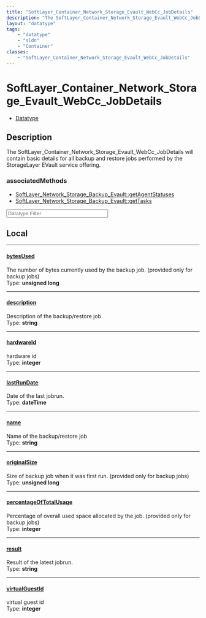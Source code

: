```yaml
---
title: "SoftLayer_Container_Network_Storage_Evault_WebCc_JobDetails"
description: "The SoftLayer_Container_Network_Storage_Evault_WebCc_JobDetails will contain basic details for all backup and restore jo... "
layout: "datatype"
tags:
    - "datatype"
    - "sldn"
    - "Container"
classes:
    - "SoftLayer_Container_Network_Storage_Evault_WebCc_JobDetails"
---
```


# SoftLayer_Container_Network_Storage_Evault_WebCc_JobDetails
<div id='service-datatype'>
    <ul id='sldn-reference-tabs'>
        <li id='datatype'> <a href='/reference/datatypes/SoftLayer_Container_Network_Storage_Evault_WebCc_JobDetails' >Datatype</a></li>
    </ul>
</div>

## Description 
The SoftLayer_Container_Network_Storage_Evault_WebCc_JobDetails will contain basic details for all backup and restore jobs performed by the StorageLayer EVault service offering. 


### associatedMethods

*  [SoftLayer_Network_Storage_Backup_Evault::getAgentStatuses](/reference/services/SoftLayer_Network_Storage_Backup_Evault/getAgentStatuses )
*  [SoftLayer_Network_Storage_Backup_Evault::getTasks](/reference/services/SoftLayer_Network_Storage_Backup_Evault/getTasks )





<!-- Filer BEGIN -->
<div class="view-filters">
        <div class="clearfix">
            <div class="search-input-box">
                <input placeholder="Datatype Filter" onkeyup="titleSearch(inputId='prop-input', divId='properties', elementClass='prop-row')" 
                    type="text" id="prop-input" value="" size="30" maxlength="128" class="form-text">
            </div>
        </div>
</div>
<!-- Filer END -->

<div id="properties" class="content">
<div id="localProperties" class="prop-content" >

## Local
<div class="prop-row">

-----
[bytesUsed]: #bytesused
#### [bytesUsed]
The number of bytes currently used by the backup job. (provided only for backup jobs)  
<span class="type-label">Type: </span>**unsigned long**


</div>
<div class="prop-row">

-----
[description]: #description
#### [description]
Description of the backup/restore job  
<span class="type-label">Type: </span>**string**


</div>
<div class="prop-row">

-----
[hardwareId]: #hardwareid
#### [hardwareId]
hardware id  
<span class="type-label">Type: </span>**integer**


</div>
<div class="prop-row">

-----
[lastRunDate]: #lastrundate
#### [lastRunDate]
Date of the last jobrun.  
<span class="type-label">Type: </span>**dateTime**


</div>
<div class="prop-row">

-----
[name]: #name
#### [name]
Name of the backup/restore job  
<span class="type-label">Type: </span>**string**


</div>
<div class="prop-row">

-----
[originalSize]: #originalsize
#### [originalSize]
Size of backup job when it was first run. (provided only for backup jobs)  
<span class="type-label">Type: </span>**unsigned long**


</div>
<div class="prop-row">

-----
[percentageOfTotalUsage]: #percentageoftotalusage
#### [percentageOfTotalUsage]
Percentage of overall used space allocated by the job. (provided only for backup jobs)  
<span class="type-label">Type: </span>**integer**


</div>
<div class="prop-row">

-----
[result]: #result
#### [result]
Result of the latest jobrun.  
<span class="type-label">Type: </span>**string**


</div>
<div class="prop-row">

-----
[virtualGuestId]: #virtualguestid
#### [virtualGuestId]
virtual guest id  
<span class="type-label">Type: </span>**integer**


</div>
</div>
<!-- LOCAL PROPERTY END -->

</div>


